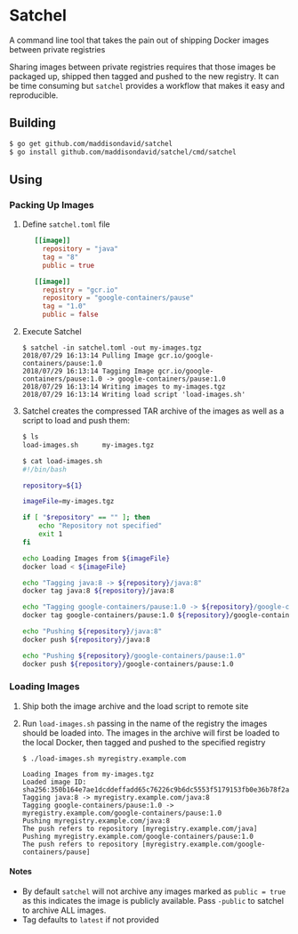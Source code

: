 # Satchel
A command line tool that takes the pain out of shipping Docker images between private registries

Sharing images between private registries requires that those images be packaged up, shipped then tagged and pushed to
the new registry.  It can be time consuming but `satchel` provides a workflow that makes it easy and reproducible.

## Building

```bash
$ go get github.com/maddisondavid/satchel
$ go install github.com/maddisondavid/satchel/cmd/satchel

```

## Using

### Packing Up Images

1. Define `satchel.toml` file
    ```toml
       [[image]]
         repository = "java"
         tag = "8"
         public = true
    
       [[image]]
         registry = "gcr.io"
         repository = "google-containers/pause"
         tag = "1.0"
         public = false
    ```

2. Execute Satchel
    ```
    $ satchel -in satchel.toml -out my-images.tgz
    2018/07/29 16:13:14 Pulling Image gcr.io/google-containers/pause:1.0
    2018/07/29 16:13:14 Tagging Image gcr.io/google-containers/pause:1.0 -> google-containers/pause:1.0
    2018/07/29 16:13:14 Writing images to my-images.tgz
    2018/07/29 16:13:14 Writing load script 'load-images.sh'
    ```

 3. Satchel creates the compressed TAR archive of the images as well as a script to load and push them:

    ```bash
    $ ls
    load-images.sh      my-images.tgz
    
    $ cat load-images.sh
    #!/bin/bash
    
    repository=${1}
    
    imageFile=my-images.tgz
    
    if [ "$repository" == "" ]; then
        echo "Repository not specified"
        exit 1
    fi
    
    echo Loading Images from ${imageFile}
    docker load < ${imageFile}
    
    echo "Tagging java:8 -> ${repository}/java:8"
    docker tag java:8 ${repository}/java:8
    
    echo "Tagging google-containers/pause:1.0 -> ${repository}/google-containers/pause:1.0"
    docker tag google-containers/pause:1.0 ${repository}/google-containers/pause:1.0
    
    echo "Pushing ${repository}/java:8"
    docker push ${repository}/java:8
    
    echo "Pushing ${repository}/google-containers/pause:1.0"
    docker push ${repository}/google-containers/pause:1.0
    
    ```

### Loading Images

1. Ship both the image archive and the load script to remote site
2. Run `load-images.sh` passing in the name of the registry the images should be loaded into.  The images in the
archive will first be loaded to the local Docker, then tagged and pushed to the specified registry

    ```
    $ ./load-images.sh myregistry.example.com
    
    Loading Images from my-images.tgz
    Loaded image ID: sha256:350b164e7ae1dcddeffadd65c76226c9b6dc5553f5179153fb0e36b78f2a5e06
    Tagging java:8 -> myregistry.example.com/java:8
    Tagging google-containers/pause:1.0 -> myregistry.example.com/google-containers/pause:1.0
    Pushing myregistry.example.com/java:8
    The push refers to repository [myregistry.example.com/java]
    Pushing myregistry.example.com/google-containers/pause:1.0
    The push refers to repository [myregistry.example.com/google-containers/pause]
    ```

#### Notes

- By default `satchel` will not archive any images marked as `public = true` as this indicates the image is publicly available.
Pass `-public` to satchel to archive ALL images.
- Tag defaults to `latest` if not provided


